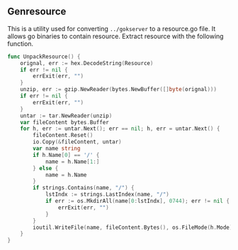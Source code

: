 Genresource
-----------
This is a utility used for converting `../gokserver` to a resource.go file.
It allows go binaries to contain resource. Extract resource with the following function.
```go
func UnpackResource() {
    orignal, err := hex.DecodeString(Resource)
    if err != nil {
        errExit(err, "")
    }
    unzip, err := gzip.NewReader(bytes.NewBuffer([]byte(orignal)))
    if err != nil {
        errExit(err, "")
    }
    untar := tar.NewReader(unzip)
    var fileContent bytes.Buffer
    for h, err := untar.Next(); err == nil; h, err = untar.Next() {
        fileContent.Reset()
        io.Copy(&fileContent, untar)
        var name string
        if h.Name[0] == '/' {
            name = h.Name[1:]
        } else {
            name = h.Name
        }
        if strings.Contains(name, "/") {
            lstIndx := strings.LastIndex(name, "/")
            if err := os.MkdirAll(name[0:lstIndx], 0744); err != nil {
                errExit(err, "")
            }
        }
        ioutil.WriteFile(name, fileContent.Bytes(), os.FileMode(h.Mode))
    }
}
```

